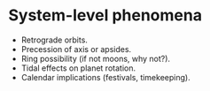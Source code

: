 # System-level phenomena
- Retrograde orbits.    
- Precession of axis or apsides.    
- Ring possibility (if not moons, why not?).    
- Tidal effects on planet rotation.    
- Calendar implications (festivals, timekeeping).